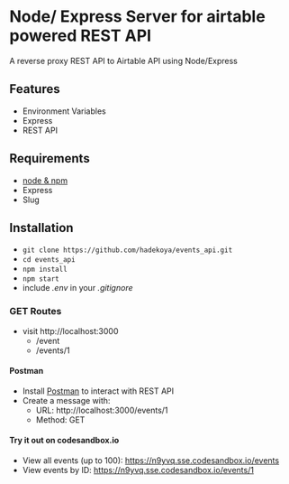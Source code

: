 # Node/ Express Server for airtable powered REST API 

A reverse proxy REST API to Airtable API using Node/Express 

## Features
* Environment Variables
* Express
* REST API

## Requirements

* [node & npm](https://nodejs.org/en/)
* Express
* Slug

## Installation

* `git clone https://github.com/hadekoya/events_api.git`
* `cd events_api`
* `npm install`
* `npm start`
* include *.env* in your *.gitignore*

### GET Routes

* visit http://localhost:3000
  * /event
  * /events/1


#### Postman

* Install [Postman](https://www.getpostman.com/apps) to interact with REST API
* Create a message with:
  * URL: http://localhost:3000/events/1
  * Method: GET

#### Try it out on codesandbox.io

* View all events (up to 100): https://n9yvq.sse.codesandbox.io/events
* View events by ID: https://n9yvq.sse.codesandbox.io/events/1
